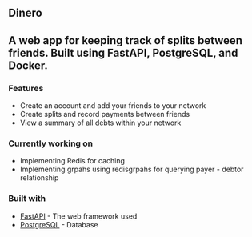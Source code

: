## Dinero
A web app for keeping track of splits between friends. Built using FastAPI, PostgreSQL, and Docker.
---

### Features
- Create an account and add your friends to your network
- Create splits and record payments between friends
- View a summary of all debts within your network
### Currently working on
- Implementing Redis for caching
- Implementing grpahs using redisgrpahs for querying payer - debtor relationship

### Built with
- [FastAPI](https://fastapi.tiangolo.com/) - The web framework used  
- [PostgreSQL](https://www.postgresql.org/) - Database 